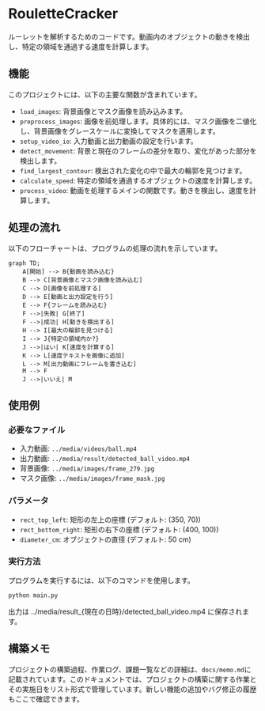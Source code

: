 # RouletteCracker

ルーレットを解析するためのコードです。動画内のオブジェクトの動きを検出し、特定の領域を通過する速度を計算します。

## 機能

このプロジェクトには、以下の主要な関数が含まれています。

- `load_images`: 背景画像とマスク画像を読み込みます。
- `preprocess_images`: 画像を前処理します。具体的には、マスク画像を二値化し、背景画像をグレースケールに変換してマスクを適用します。
- `setup_video_io`: 入力動画と出力動画の設定を行います。
- `detect_movement`: 背景と現在のフレームの差分を取り、変化があった部分を検出します。
- `find_largest_contour`: 検出された変化の中で最大の輪郭を見つけます。
- `calculate_speed`: 特定の領域を通過するオブジェクトの速度を計算します。
- `process_video`: 動画を処理するメインの関数です。動きを検出し、速度を計算します。

## 処理の流れ

以下のフローチャートは、プログラムの処理の流れを示しています。

```mermaid
graph TD;
    A[開始] --> B{動画を読み込む}
    B --> C[背景画像とマスク画像を読み込む]
    C --> D[画像を前処理する]
    D --> E[動画と出力設定を行う]
    E --> F{フレームを読み込む}
    F -->|失敗| G[終了]
    F -->|成功| H[動きを検出する]
    H --> I[最大の輪郭を見つける]
    I --> J{特定の領域内か?}
    J -->|はい| K[速度を計算する]
    K --> L[速度テキストを画像に追加]
    L --> M[出力動画にフレームを書き込む]
    M --> F
    J -->|いいえ| M
```

## 使用例

### 必要なファイル

- 入力動画: `../media/videos/ball.mp4`
- 出力動画: `../media/result/detected_ball_video.mp4`
- 背景画像: `../media/images/frame_279.jpg`
- マスク画像: `../media/images/frame_mask.jpg`

### パラメータ

- `rect_top_left`: 矩形の左上の座標 (デフォルト: (350, 70))
- `rect_bottom_right`: 矩形の右下の座標 (デフォルト: (400, 100))
- `diameter_cm`: オブジェクトの直径 (デフォルト: 50 cm)

### 実行方法

プログラムを実行するには、以下のコマンドを使用します。

```bash
python main.py
```

出力は ../media/result_{現在の日時}/detected_ball_video.mp4 に保存されます。

## 構築メモ

プロジェクトの構築過程、作業ログ、課題一覧などの詳細は、`docs/memo.md`に記載されています。このドキュメントでは、プロジェクトの構築に関する作業とその実施日をリスト形式で管理しています。新しい機能の追加やバグ修正の履歴もここで確認できます。